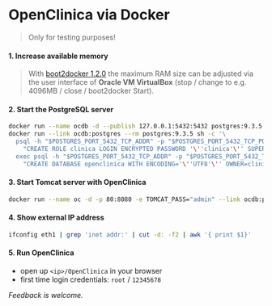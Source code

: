 OpenClinica via Docker
======================

> Only for testing purposes!

#### 1. Increase available memory

> With [boot2docker 1.2.0](https://github.com/boot2docker/boot2docker) the maximum RAM size can be adjusted via the user interface of **Oracle VM VirtualBox** (stop / change to e.g. 4096MB / close / boot2docker Start).

#### 2. Start the PostgreSQL server

```sh
docker run --name ocdb -d --publish 127.0.0.1:5432:5432 postgres:9.3.5
docker run --link ocdb:postgres --rm postgres:9.3.5 sh -c '\
  psql -h "$POSTGRES_PORT_5432_TCP_ADDR" -p "$POSTGRES_PORT_5432_TCP_PORT" -U postgres -c \
    "CREATE ROLE clinica LOGIN ENCRYPTED PASSWORD '\''clinica'\'' SUPERUSER NOINHERIT NOCREATEDB NOCREATEROLE" && \
  exec psql -h "$POSTGRES_PORT_5432_TCP_ADDR" -p "$POSTGRES_PORT_5432_TCP_PORT" -U postgres -c \
    "CREATE DATABASE openclinica WITH ENCODING='\''UTF8'\'' OWNER=clinica"'
```

#### 3. Start Tomcat server with OpenClinica

```sh
docker run --name oc -d -p 80:8080 -e TOMCAT_PASS="admin" --link ocdb:postgres piegsaj/openclinica
```

#### 4. Show external IP address

```sh
ifconfig eth1 | grep 'inet addr:' | cut -d: -f2 | awk '{ print $1}'
```

#### 5. Run OpenClinica

* open up `<ip>/OpenClinica` in your browser
* first time login credentials: `root` / `12345678`

*Feedback is welcome.*
